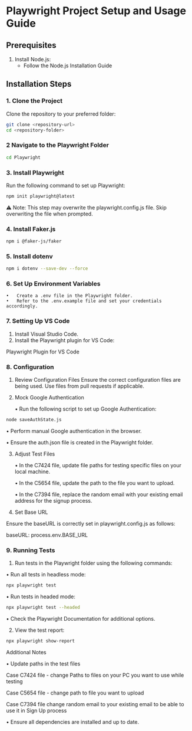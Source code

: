 
# Playwright Project Setup and Usage Guide

## Prerequisites

1. Install Node.js:
   - Follow the Node.js Installation Guide

## Installation Steps

### 1. Clone the Project

Clone the repository to your preferred folder:

```bash
git clone <repository-url>
cd <repository-folder>
```

### 2   Navigate to the Playwright Folder

```bash
cd Playwright
```

### 3.  Install Playwright

Run the following command to set up Playwright:

```bash
npm init playwright@latest
```
⚠️ Note: This step may overwrite the playwright.config.js file. Skip overwriting the file when prompted.


### 4.  Install Faker.js

```bash
npm i @faker-js/faker
```

### 5.	Install dotenv

```bash
npm i dotenv --save-dev --force
```

### 6. Set Up Environment Variables

	•	Create a .env file in the Playwright folder.
	•	Refer to the .env.example file and set your credentials accordingly.

### 7. Setting Up VS Code

1.	Install Visual Studio Code.
2.	Install the Playwright plugin for VS Code:

Playwright Plugin for VS Code

### 8. Configuration

1.	Review Configuration Files
Ensure the correct configuration files are being used. Use files from pull requests if applicable.

2.	Mock Google Authentication

	•	Run the following script to set up Google Authentication:

```bash
node saveAuthState.js
```
•	Perform manual Google authentication in the browser.

•	Ensure the auth.json file is created in the Playwright folder.


3.	Adjust Test Files

	•	In the C7424 file, update file paths for testing specific files on your local machine.
	
	•	In the C5654 file, update the path to the file you want to upload.
	
	•	In the C7394 file, replace the random email with your existing email address for the signup process.
	

4.	Set Base URL

Ensure the baseURL is correctly set in playwright.config.js as follows:

baseURL: process.env.BASE_URL

### 9. Running Tests

1.	Run tests in the Playwright folder using the following commands:

•	Run all tests in headless mode:
```bash
npx playwright test
```

•	Run tests in headed mode:
```bash
npx playwright test --headed
```
•	Check the Playwright Documentation for additional options.


2.	View the test report:
```bash
npx playwright show-report
```

Additional Notes

•	Update paths in the test files 
	
Case C7424 file - change Paths to files on your PC you want to use while testing

Case C5654 file -  change path to file you want to upload

Case C7394 file  change random email to your existing email to be able to use it in Sign Up process 

•	Ensure all dependencies are installed and up to date.